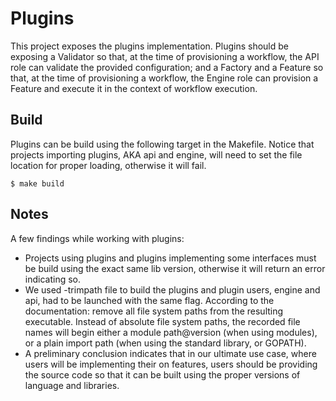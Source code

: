 # Plugins

This project exposes the plugins implementation. 
Plugins should be exposing a Validator so that, at the time of provisioning
a workflow, the API role can validate the provided configuration; and a Factory 
and a Feature so that, at the time of 
provisioning a workflow, the Engine role can provision a Feature and execute 
it in the context of workflow execution.


## Build

Plugins can be build using the following target in the Makefile. 
Notice that projects importing plugins, AKA api and engine, will need to set 
the file location for proper loading, otherwise it will fail. 

```$ make build```

## Notes

A few findings while working with plugins:

* Projects using plugins and plugins implementing some interfaces must be 
  build using the exact same lib version, otherwise it will return an error 
  indicating so. 
* We used -trimpath file to build the plugins and plugin users, engine and 
  api, had to be launched with the same flag. According to the documentation: 
    remove all file system paths from the resulting executable.
    Instead of absolute file system paths, the recorded file names
  will begin either a module path@version (when using modules),
  or a plain import path (when using the standard library, or GOPATH).
* A preliminary conclusion indicates that in our ultimate use case, where 
  users will be implementing their on features, users should be providing 
  the source code so that it can be built using the proper versions of 
  language and libraries. 



